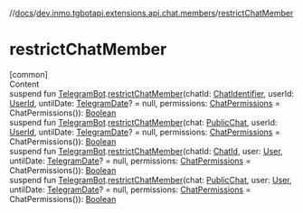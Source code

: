 //[docs](../../index.md)/[dev.inmo.tgbotapi.extensions.api.chat.members](index.md)/[restrictChatMember](restrict-chat-member.md)



# restrictChatMember  
[common]  
Content  
suspend fun [TelegramBot](../dev.inmo.tgbotapi.bot/index.md#%5Bdev.inmo.tgbotapi.bot%2FTelegramBot%2F%2F%2FPointingToDeclaration%2F%5D%2FClasslikes%2F625018081).[restrictChatMember](restrict-chat-member.md)(chatId: [ChatIdentifier](../dev.inmo.tgbotapi.types/-chat-identifier/index.md), userId: [UserId](../dev.inmo.tgbotapi.types/index.md#%5Bdev.inmo.tgbotapi.types%2FUserId%2F%2F%2FPointingToDeclaration%2F%5D%2FClasslikes%2F625018081), untilDate: [TelegramDate](../dev.inmo.tgbotapi.types/-telegram-date/index.md)? = null, permissions: [ChatPermissions](../dev.inmo.tgbotapi.types.chat/-chat-permissions/index.md) = ChatPermissions()): [Boolean](https://kotlinlang.org/api/latest/jvm/stdlib/kotlin/-boolean/index.html)  
suspend fun [TelegramBot](../dev.inmo.tgbotapi.bot/index.md#%5Bdev.inmo.tgbotapi.bot%2FTelegramBot%2F%2F%2FPointingToDeclaration%2F%5D%2FClasslikes%2F625018081).[restrictChatMember](restrict-chat-member.md)(chat: [PublicChat](../dev.inmo.tgbotapi.types.chat.abstracts/-public-chat/index.md), userId: [UserId](../dev.inmo.tgbotapi.types/index.md#%5Bdev.inmo.tgbotapi.types%2FUserId%2F%2F%2FPointingToDeclaration%2F%5D%2FClasslikes%2F625018081), untilDate: [TelegramDate](../dev.inmo.tgbotapi.types/-telegram-date/index.md)? = null, permissions: [ChatPermissions](../dev.inmo.tgbotapi.types.chat/-chat-permissions/index.md) = ChatPermissions()): [Boolean](https://kotlinlang.org/api/latest/jvm/stdlib/kotlin/-boolean/index.html)  
suspend fun [TelegramBot](../dev.inmo.tgbotapi.bot/index.md#%5Bdev.inmo.tgbotapi.bot%2FTelegramBot%2F%2F%2FPointingToDeclaration%2F%5D%2FClasslikes%2F625018081).[restrictChatMember](restrict-chat-member.md)(chatId: [ChatId](../dev.inmo.tgbotapi.types/-chat-id/index.md), user: [User](../dev.inmo.tgbotapi.types/-user/index.md), untilDate: [TelegramDate](../dev.inmo.tgbotapi.types/-telegram-date/index.md)? = null, permissions: [ChatPermissions](../dev.inmo.tgbotapi.types.chat/-chat-permissions/index.md) = ChatPermissions()): [Boolean](https://kotlinlang.org/api/latest/jvm/stdlib/kotlin/-boolean/index.html)  
suspend fun [TelegramBot](../dev.inmo.tgbotapi.bot/index.md#%5Bdev.inmo.tgbotapi.bot%2FTelegramBot%2F%2F%2FPointingToDeclaration%2F%5D%2FClasslikes%2F625018081).[restrictChatMember](restrict-chat-member.md)(chat: [PublicChat](../dev.inmo.tgbotapi.types.chat.abstracts/-public-chat/index.md), user: [User](../dev.inmo.tgbotapi.types/-user/index.md), untilDate: [TelegramDate](../dev.inmo.tgbotapi.types/-telegram-date/index.md)? = null, permissions: [ChatPermissions](../dev.inmo.tgbotapi.types.chat/-chat-permissions/index.md) = ChatPermissions()): [Boolean](https://kotlinlang.org/api/latest/jvm/stdlib/kotlin/-boolean/index.html)  



